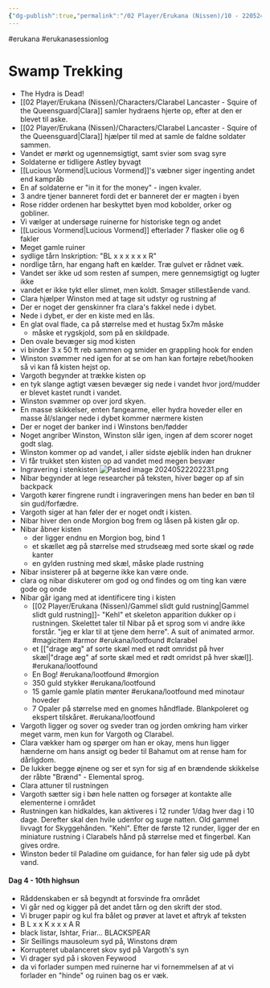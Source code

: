 ```yaml
---
{"dg-publish":true,"permalink":"/02 Player/Erukana (Nissen)/10 - 220524 - Changer of time session 10/"}
---
```


#erukana #erukanasessionlog 

# Swamp Trekking 
- The Hydra is Dead! 
- [[02 Player/Erukana (Nissen)/Characters/Clarabel Lancaster - Squire of the Queensguard\|Clara]] samler hydraens hjerte op, efter at den er blevet til aske.
- [[02 Player/Erukana (Nissen)/Characters/Clarabel Lancaster - Squire of the Queensguard\|Clara]] hjælper til med at samle de faldne soldater sammen. 
- Vandet er mørkt og ugennemsigtigt, samt svier som svag syre 
- Soldaterne er tidligere Astley byvagt
- [[Lucious Vormend\|Lucious Vormend]]'s væbner siger ingenting andet end kampråb
- En af soldaterne er "in it for the money" - ingen kvaler.
- 3 andre tjener banneret fordi det er banneret der er magten i byen 
- Rose ridder ordenen har beskyttet byen mod kobolder, orker og gobliner. 
- Vi vælger at undersøge ruinerne for historiske tegn og andet 
- [[Lucious Vormend\|Lucious Vormend]] efterlader 7 flasker olie og 6 fakler
- Meget gamle ruiner 
- sydlige tårn Inskription: "BL x x x x x x R"
- nordlige tårn, har engang haft en kælder. Træ gulvet er rådnet væk. 
- Vandet ser ikke ud som resten af sumpen, mere gennemsigtigt og lugter ikke 
- vandet er ikke tykt eller slimet, men koldt. Smager stillestående vand. 
- Clara hjælper Winston med at tage sit udstyr og rustning af
- Der er noget der genskinner fra clara's fakkel nede i dybet.
- Nede i dybet, er der en kiste med en lås. 
- En glat oval flade, ca på størrelse med et hustag 5x7m måske
	- måske et rygskjold, som på en skildpade.
- Den ovale bevæger sig mod kisten 
- vi binder 3 x 50 ft reb sammen og smider en grappling hook for enden
- Winston svømmer ned igen for at se om han kan fortøjre rebet/hooken så vi kan få kisten hejst op.
- Vargoth begynder at trække kisten op
- en tyk slange agtigt væsen bevæger sig nede i vandet hvor jord/mudder er blevet kastet rundt i vandet. 
- Winston svømmer op over jord skyen. 
- En masse skikkelser, enten fangearme, eller hydra hoveder eller en masse ål/slanger nede i dybet kommer nærmere kisten 
- Der er noget der banker ind i Winstons ben/fødder 
- Noget angriber Winston, Winston slår igen, ingen af dem scorer noget godt slag.
- Winston kommer op ad vandet, i aller sidste øjeblik inden han drukner 
- Vi får trukket sten kisten op ad vandet med megen besvær 
- Ingravering i stenkisten 
 ![Pasted image 20240522202231.png](/img/user/10%20Attachments/Pasted%20image%2020240522202231.png)
- Nibar begynder at lege researcher på teksten, hiver bøger op af sin backpack 
- Vargoth kører fingrene rundt i ingraveringen mens han beder en bøn til sin gud/forfædre. 
- Vargoth siger at han føler der er noget ondt i kisten.
- Nibar hiver den onde Morgion bog frem og låsen på kisten går op. 
- Nibar åbner kisten 
	- der ligger endnu en Morgion bog, bind 1
	- et skællet æg på størrelse med strudseæg med sorte skæl og røde kanter 
	- en gylden rustning med skæl, måske plade rustning 
- Nibar insisterer på at bøgerne ikke kan være onde. 
- clara og nibar diskuterer om god og ond findes og om ting kan være gode og onde 
- Nibar går igang med at identificere ting i kisten 
	- [[02 Player/Erukana (Nissen)/Gammel slidt guld rustning\|Gammel slidt guld rustning]]- "Kehl" et skeleton apparition dukker op i rustningen. Skelettet taler til Nibar på et sprog som vi andre ikke forstår. "jeg er klar til at tjene dem herre". A suit of animated armor. #magicitem #armor  #erukana/lootfound #clarabel 
	- et [["drage æg" af sorte skæl med et rødt omridst på hver skæl\|"drage æg" af sorte skæl med et rødt omridst på hver skæl]]. #erukana/lootfound 
	- En Bog! #erukana/lootfound #morgion 
	- 350 guld stykker #erukana/lootfound 
	- 15 gamle gamle platin mønter #erukana/lootfound med minotaur hoveder 
	- 7 Opaler på størrelse med en gnomes håndflade. Blankpoleret og ekspert tilskåret. #erukana/lootfound 
- Vargoth ligger og sover og sveder tran og jorden omkring ham virker meget varm, men kun for Vargoth og Clarabel. 
- Clara vækker ham og spørger om han er okay, mens hun ligger hænderne om hans ansigt og beder til Bahamut om at rense ham for dårligdom. 
- De lukker begge øjnene og ser et syn for sig af en brændende skikkelse der råbte "Brænd" - Elemental sprog. 
- Clara attuner til rustningen 
- Vargoth sætter sig i bøn hele natten og forsøger at kontakte alle elementerne i området 
- Rustningen kan hidkaldes, kan aktiveres i 12 runder 1/dag hver dag i 10 dage. Derefter skal den hvile udenfor og suge natten. Old gammel livvagt for Skyggehånden. "Kehl".  Efter de første 12 runder, ligger der en miniature rustning i Clarabels hånd på størrelse med et fingerbøl. Kan gives ordre. 
- Winston beder til Paladine om guidance, for han føler sig ude på dybt vand.

#### Dag 4 - 10th highsun 
- Råddenskaben er så begyndt at forsvinde fra området 
- Vi går ned og kigger på det andet tårn og den skrift der stod. 
- Vi bruger papir og kul fra bålet og prøver at lavet et aftryk af teksten 
- B L x x  K  x x x A R 
- black  listar, Ishtar, Friar... BLACKSPEAR 
- Sir Seillings mausoleum syd på, Winstons drøm 
- Korrupteret ubalanceret skov syd på Vargoth's syn 
- Vi drager syd på i skoven Feywood 
- da vi forlader sumpen med ruinerne har vi fornemmelsen af at vi forlader en "hinde" og ruinen bag os er væk. 


